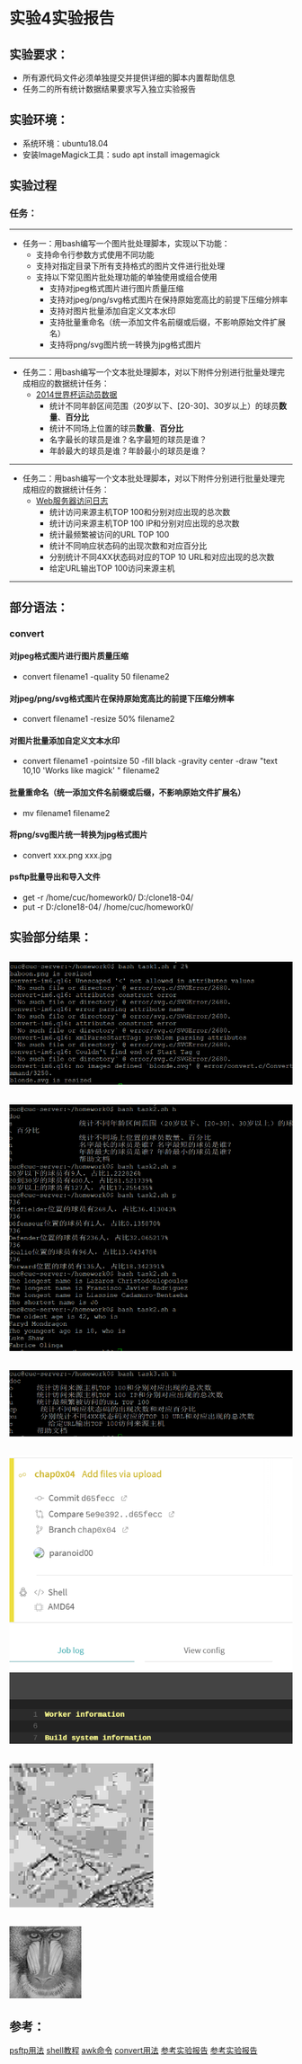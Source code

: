 # 实验4实验报告
## 实验要求：
- 所有源代码文件必须单独提交并提供详细的脚本内置帮助信息
- 任务二的所有统计数据结果要求写入独立实验报告

## 实验环境：
- 系统环境：ubuntu18.04
- 安装ImageMagick工具：sudo apt install imagemagick

## 实验过程
### 任务：

---

* 任务一：用bash编写一个图片批处理脚本，实现以下功能：
    * 支持命令行参数方式使用不同功能
    * 支持对指定目录下所有支持格式的图片文件进行批处理
    * 支持以下常见图片批处理功能的单独使用或组合使用
        * 支持对jpeg格式图片进行图片质量压缩
        * 支持对jpeg/png/svg格式图片在保持原始宽高比的前提下压缩分辨率
        * 支持对图片批量添加自定义文本水印
        * 支持批量重命名（统一添加文件名前缀或后缀，不影响原始文件扩展名）
        * 支持将png/svg图片统一转换为jpg格式图片

---

* 任务二：用bash编写一个文本批处理脚本，对以下附件分别进行批量处理完成相应的数据统计任务：
    * [2014世界杯运动员数据](exp/chap0x04/worldcupplayerinfo.tsv)
        * 统计不同年龄区间范围（20岁以下、[20-30]、30岁以上）的球员**数量**、**百分比**
        * 统计不同场上位置的球员**数量**、**百分比**
        * 名字最长的球员是谁？名字最短的球员是谁？
        * 年龄最大的球员是谁？年龄最小的球员是谁？

---

* 任务二：用bash编写一个文本批处理脚本，对以下附件分别进行批量处理完成相应的数据统计任务：
    * [Web服务器访问日志](exp/chap0x04/web_log.tsv.7z)
        * 统计访问来源主机TOP 100和分别对应出现的总次数
        * 统计访问来源主机TOP 100 IP和分别对应出现的总次数
        * 统计最频繁被访问的URL TOP 100
        * 统计不同响应状态码的出现次数和对应百分比
        * 分别统计不同4XX状态码对应的TOP 10 URL和对应出现的总次数
        * 给定URL输出TOP 100访问来源主机

---
## 部分语法：
### convert
#### 对jpeg格式图片进行图片质量压缩
- convert filename1 -quality 50 filename2

#### 对jpeg/png/svg格式图片在保持原始宽高比的前提下压缩分辨率
- convert filename1 -resize 50% filename2

#### 对图片批量添加自定义文本水印
-  convert filename1 -pointsize 50 -fill black -gravity center -draw "text 10,10 'Works like magick' " filename2

#### 批量重命名（统一添加文件名前缀或后缀，不影响原始文件扩展名）
- mv filename1 filename2

#### 将png/svg图片统一转换为jpg格式图片
* convert xxx.png xxx.jpg

#### psftp批量导出和导入文件
* get -r /home/cuc/homework0/ D:/clone18-04/
* put -r D:/clone18-04/ /home/cuc/homework0/

## 实验部分结果：
![task1-r.bmp](task1-r.bmp)
---
![task2.bmp](task2.bmp)
---
![task3-h.bmp](task3-h.bmp)
---
![travis.bmp](travis.bmp)
---
![aerial.jpg](aerial.jpg)
---
![baboon.png](baboon.png)
---

## 参考：
[psftp用法](https://www.bbsmax.com/A/QV5ZvV4Z5y/)
[shell教程](https://www.runoob.com/linux/linux-shell.html)
[awk命令](https://www.runoob.com/linux/linux-comm-awk.html)
[convert用法](https://www.cnblogs.com/robben/p/4315123.html)
[参考实验报告](https://github.com/CUCCS/linux-2019-jckling/blob/master/0x04/%E5%AE%9E%E9%AA%8C%E6%8A%A5%E5%91%8A.md)
[参考实验报告](https://github.com/LyuLumos/linux-2020-LyuLumos/tree/ch0x04/ch0x04)